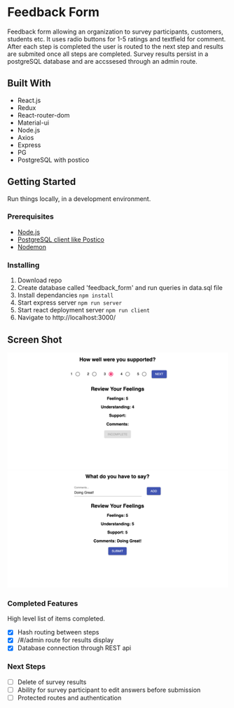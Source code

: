 # Feedback Form

Feedback form allowing an organization to survey participants, customers, students etc. It uses radio buttons for 1-5 ratings and textfield for comment. After each step is completed the user is routed to the next step and results are submited once all steps are completed. Survey results persist in a postgreSQL database and are accssesed through an admin route.

## Built With

* React.js
* Redux
* React-router-dom
* Material-ui
* Node.js
* Axios
* Express
* PG
* PostgreSQL with postico

## Getting Started
Run things locally, in a development environment.

### Prerequisites

- [Node.js](https://nodejs.org/en/)
- [PostgreSQL client like Postico](https://eggerapps.at/postico/)
- [Nodemon](https://nodemon.io/)


### Installing

1. Download repo
2. Create database called 'feedback_form' and run queries in data.sql file
3. Install dependancies 
`npm install`
4. Start express server 
`npm run server`
5. Start react deployment server
`npm run client`
6. Navigate to http://localhost:3000/


## Screen Shot

![screenshot1](/screenshots/screenshot1.png)
![screenshot2](/screenshots/screenshot2.png)

### Completed Features

High level list of items completed.

- [x] Hash routing between steps
- [x] /#/admin route for results display
- [x] Database connection through REST api

### Next Steps

- [ ] Delete of survey results
- [ ] Ability for survey participant to edit answers before submission
- [ ] Protected routes and authentication
